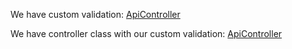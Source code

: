 We have custom validation: 
[ApiController](src/main/java/com/github/elten400/tutorials/threadsafeproblem/validation/NumberConstraintValidator.java)

We have controller class with our custom validation:
[ApiController](src/main/java/com/github/elten400/tutorials/threadsafeproblem/controller/ApiController.java)


